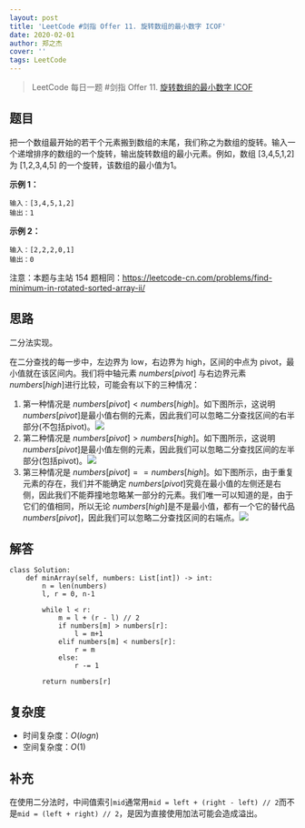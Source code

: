 ```yaml
---
layout: post
title: 'LeetCode #剑指 Offer 11. 旋转数组的最小数字 ICOF'
date: 2020-02-01
author: 郑之杰
cover: ''
tags: LeetCode
---
```


> LeetCode 每日一题 #剑指 Offer 11. [旋转数组的最小数字 ICOF](https://leetcode-cn.com/problems/xuan-zhuan-shu-zu-de-zui-xiao-shu-zi-lcof/)

## 题目
把一个数组最开始的若干个元素搬到数组的末尾，我们称之为数组的旋转。输入一个递增排序的数组的一个旋转，输出旋转数组的最小元素。例如，数组 [3,4,5,1,2] 为 [1,2,3,4,5] 的一个旋转，该数组的最小值为1。  

**示例 1：**
```
输入：[3,4,5,1,2]
输出：1
```

**示例 2：**
```
输入：[2,2,2,0,1]
输出：0
```

注意：本题与主站 154 题相同：https://leetcode-cn.com/problems/find-minimum-in-rotated-sorted-array-ii/

## 思路
二分法实现。

在二分查找的每一步中，左边界为 low，右边界为 high，区间的中点为 pivot，最小值就在该区间内。我们将中轴元素 $\textit{numbers}[\textit{pivot}]$ 与右边界元素 $\textit{numbers}[\textit{high}]$进行比较，可能会有以下的三种情况：
1. 第一种情况是 $\textit{numbers}[\textit{pivot}] < \textit{numbers}[\textit{high}]$。如下图所示，这说明 $\textit{numbers}[\textit{pivot}]$是最小值右侧的元素，因此我们可以忽略二分查找区间的右半部分(不包括pivot)。![](https://assets.leetcode-cn.com/solution-static/jianzhi_11/2.png)
2. 第二种情况是 $\textit{numbers}[\textit{pivot}] > \textit{numbers}[\textit{high}]$。如下图所示，这说明 $\textit{numbers}[\textit{pivot}]$是最小值左侧的元素，因此我们可以忽略二分查找区间的左半部分(包括pivot)。![](https://assets.leetcode-cn.com/solution-static/jianzhi_11/3.png)
3. 第三种情况是 $\textit{numbers}[\textit{pivot}] == \textit{numbers}[\textit{high}]$。如下图所示，由于重复元素的存在，我们并不能确定 $\textit{numbers}[\textit{pivot}]$究竟在最小值的左侧还是右侧，因此我们不能莽撞地忽略某一部分的元素。我们唯一可以知道的是，由于它们的值相同，所以无论 $\textit{numbers}[\textit{high}]$是不是最小值，都有一个它的替代品$\textit{numbers}[\textit{pivot}]$，因此我们可以忽略二分查找区间的右端点。![](https://assets.leetcode-cn.com/solution-static/jianzhi_11/4.png)


## 解答
```
class Solution:
    def minArray(self, numbers: List[int]) -> int:
        n = len(numbers)
        l, r = 0, n-1

        while l < r:
            m = l + (r - l) // 2
            if numbers[m] > numbers[r]:
                l = m+1
            elif numbers[m] < numbers[r]:
                r = m
            else:
                r -= 1

        return numbers[r]
```

## 复杂度
- 时间复杂度：$O(logn)$
- 空间复杂度：$O(1)$

## 补充
在使用二分法时，中间值索引`mid`通常用`mid = left + (right - left) // 2`而不是`mid = (left + right) // 2`，是因为直接使用加法可能会造成溢出。